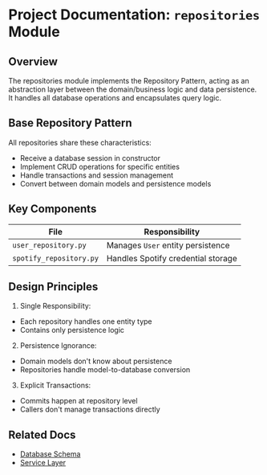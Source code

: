 # Project Documentation: ```repositories``` Module

## Overview
The repositories module implements the Repository Pattern, acting as an abstraction layer between the domain/business logic and data persistence. It handles all database operations and encapsulates query logic.

## Base Repository Pattern
All repositories share these characteristics:

* Receive a database session in constructor
* Implement CRUD operations for specific entities
* Handle transactions and session management
* Convert between domain models and persistence models

## Key Components
| File | Responsibility |
|------|----------------|
| `user_repository.py` | Manages `User` entity persistence |
| `spotify_repository.py` | Handles Spotify credential storage |



## Design Principles
1. Single Responsibility:
* Each repository handles one entity type
* Contains only persistence logic
2. Persistence Ignorance:
* Domain models don't know about persistence
* Repositories handle model-to-database conversion
3. Explicit Transactions:
* Commits happen at repository level
* Callers don't manage transactions directly

## Related Docs
- [Database Schema](../docs/schema.md)
- [Service Layer](../services/README.md)